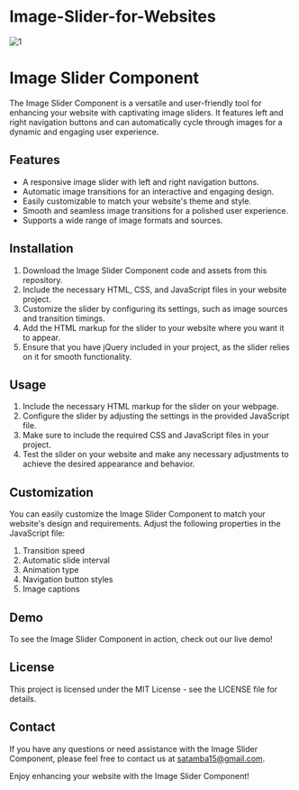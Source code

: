 # Image-Slider-for-Websites
![1](https://github.com/AugustineTamba/Image-Slider-for-Websites/assets/51299834/2f66c709-be09-46f9-b98a-6f9480fca317)

# Image Slider Component

The Image Slider Component is a versatile and user-friendly tool for enhancing your website with captivating image sliders. It features left and right navigation buttons and can automatically cycle through images for a dynamic and engaging user experience.

## Features

- A responsive image slider with left and right navigation buttons.
- Automatic image transitions for an interactive and engaging design.
- Easily customizable to match your website's theme and style.
- Smooth and seamless image transitions for a polished user experience.
- Supports a wide range of image formats and sources.

## Installation

1. Download the Image Slider Component code and assets from this repository.
2. Include the necessary HTML, CSS, and JavaScript files in your website project.
3. Customize the slider by configuring its settings, such as image sources and transition timings.
4. Add the HTML markup for the slider to your website where you want it to appear.
5. Ensure that you have jQuery included in your project, as the slider relies on it for smooth functionality.

## Usage

1. Include the necessary HTML markup for the slider on your webpage. 
2. Configure the slider by adjusting the settings in the provided JavaScript file.
3. Make sure to include the required CSS and JavaScript files in your project.
4. Test the slider on your website and make any necessary adjustments to achieve the desired appearance and behavior.

## Customization

You can easily customize the Image Slider Component to match your website's design and requirements. Adjust the following properties in the JavaScript file:

1. Transition speed
2. Automatic slide interval
3. Animation type
4. Navigation button styles
5. Image captions

## Demo

To see the Image Slider Component in action, check out our live demo!

## License

This project is licensed under the MIT License - see the LICENSE file for details.

## Contact
If you have any questions or need assistance with the Image Slider Component, please feel free to contact us at satamba15@gmail.com.

Enjoy enhancing your website with the Image Slider Component!

